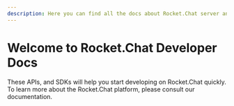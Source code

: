 ```yaml
---
description: Here you can find all the docs about Rocket.Chat server and client.
---
```


# Welcome to Rocket.Chat Developer Docs

These APIs, and SDKs will help you start developing on Rocket.Chat quickly. To learn more about the Rocket.Chat platform, please consult our documentation.

